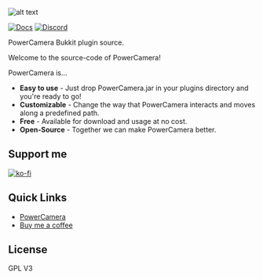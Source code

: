 ![alt text](https://www.spigotmc.org/attachments/powercameralogo-png.561391/ "Logo")

[![Docs](https://img.shields.io/badge/PowerCamera-Docs-blue)](https://svenar.nl/powercamera/#information)
[![Discord](https://img.shields.io/discord/710833982413209620?color=blue&label=Discord&style=flat)](https://discord.gg/rAgBHMB)

PowerCamera Bukkit plugin source.

Welcome to the source-code of PowerCamera!

PowerCamera is...
* **Easy to use** - Just drop PowerCamera.jar in your plugins directory and you're ready to go!
* **Customizable** - Change the way that PowerCamera interacts and moves along a predefined path.
* **Free** - Available for download and usage at no cost.
* **Open-Source** - Together we can make PowerCamera better.

## Support me
[![ko-fi](https://www.ko-fi.com/img/githubbutton_sm.svg)](https://ko-fi.com/Z8Z314C2H)

## Quick Links
- [PowerCamera](https://svenar.nl/powercamera)
- [Buy me a coffee](https://ko-fi.com/Z8Z314C2H)

## License
GPL V3
